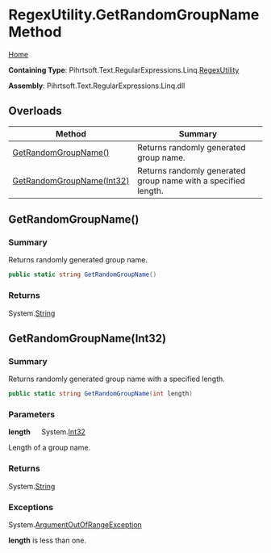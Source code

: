 # RegexUtility\.GetRandomGroupName Method

[Home](../../../../../../README.md)

**Containing Type**: Pihrtsoft\.Text\.RegularExpressions\.Linq\.[RegexUtility](../README.md)

**Assembly**: Pihrtsoft\.Text\.RegularExpressions\.Linq\.dll

## Overloads

| Method | Summary |
| ------ | ------- |
| [GetRandomGroupName()](#Pihrtsoft_Text_RegularExpressions_Linq_RegexUtility_GetRandomGroupName) | Returns randomly generated group name\. |
| [GetRandomGroupName(Int32)](#Pihrtsoft_Text_RegularExpressions_Linq_RegexUtility_GetRandomGroupName_System_Int32_) | Returns randomly generated group name with a specified length\. |

## GetRandomGroupName\(\) <a name="Pihrtsoft_Text_RegularExpressions_Linq_RegexUtility_GetRandomGroupName"></a>

### Summary

Returns randomly generated group name\.

```csharp
public static string GetRandomGroupName()
```

### Returns

System\.[String](https://docs.microsoft.com/en-us/dotnet/api/system.string)

## GetRandomGroupName\(Int32\) <a name="Pihrtsoft_Text_RegularExpressions_Linq_RegexUtility_GetRandomGroupName_System_Int32_"></a>

### Summary

Returns randomly generated group name with a specified length\.

```csharp
public static string GetRandomGroupName(int length)
```

### Parameters

**length** &emsp; System\.[Int32](https://docs.microsoft.com/en-us/dotnet/api/system.int32)

Length of a group name\.

### Returns

System\.[String](https://docs.microsoft.com/en-us/dotnet/api/system.string)

### Exceptions

System\.[ArgumentOutOfRangeException](https://docs.microsoft.com/en-us/dotnet/api/system.argumentoutofrangeexception)

**length** is less than one\.

